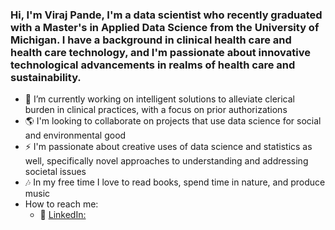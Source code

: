 ### Hi, I'm Viraj Pande, I'm a data scientist who recently graduated with a Master's in Applied Data Science from the University of Michigan. I have a background in clinical health care and health care technology, and I'm passionate about innovative technological advancements in realms of health care and sustainability. 

- 🔭 I’m currently working on intelligent solutions to alleviate clerical burden in clinical practices, with a focus on prior authorizations 
- 🌎 I'm looking to collaborate on projects that use data science for social and environmental good
- ⚡ I'm passionate about creative uses of data science and statistics as well, specifically novel approaches to understanding and addressing societal issues
- 🎶 In my free time I love to read books, spend time in nature, and produce music
- How to reach me:
  - 🏢 [LinkedIn:](https://www.linkedin.com/in/viraj--p/)

